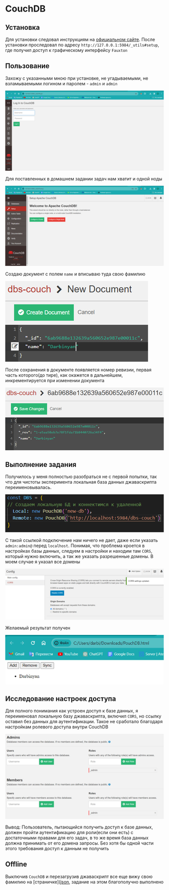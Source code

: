 # CouchDB

## Установка

Для установки следовал инструкциям на [официальном сайте](https://docs.couchdb.org/en/stable/install/windows.html).
После установки проследовал по адресу `http://127.0.0.1:5984/_utils#setup`, где получил доступ к графическому интерфейсу `Fauxton`

## Пользование

Захожу с указанными мною при установке, не угадываемыми, не взламываемыми логином и паролем - `admin` и `admin`

![alt image](https://github.com/tdarbinyan/sbertech-dbs/blob/main/homework3/images/image1.png?raw=true)

Для поставленных в домашнем задании задач нам хватит и одной ноды

![alt image](https://github.com/tdarbinyan/sbertech-dbs/blob/main/homework3/images/image2.png?raw=true)

Создаю документ с полем `name` и вписываю туда свою фамилию

![alt image](https://github.com/tdarbinyan/sbertech-dbs/blob/main/homework3/images/image3.png?raw=true)

После сохранения в документе появляется номер ревизии, первая часть которого(до тире), как окажется в дальнейшем, инкрементируется при изменении документа

![alt image](https://github.com/tdarbinyan/sbertech-dbs/blob/main/homework3/images/image4.png?raw=true)

## Выполнение задания

Получилось у меня полностью разобраться не с первой попытки, так что для чистоты эксперимента локальная база данных джаваскрипта переименовывалась.

![alt image](https://github.com/tdarbinyan/sbertech-dbs/blob/main/homework3/images/image5.png?raw=true)

С такой ссылкой подключение нам ничего не дает, даже если указать `admin:admin@` перед `localhost`.
Понимая, что проблема кроется в настройках базы данных, следуем в настройки и находим там `CORS`, который нужно включить, а так же указать разрешенные домены. В моем случае я указал все домены

![alt image](https://github.com/tdarbinyan/sbertech-dbs/blob/main/homework3/images/image6.png?raw=true)

Желаемый результат получен

![alt image](https://github.com/tdarbinyan/sbertech-dbs/blob/main/homework3/images/image7.png?raw=true)

## Исследование настроек доступа

Для полного понимания как устроен доступ к базе данных, я переименовал локальную базу джаваскрипта, включил `CORS`, но ссылку оставил без данных для аутентификации. Такое не сработало благодаря настройкам ролевого доступа внутри CouchDB

![alt image](https://github.com/tdarbinyan/sbertech-dbs/blob/main/homework3/images/image8.png?raw=true)

Вывод: Пользователь, пытающийся получить доступ к базе данных, должен пройти аутентификацию для роли(если они есть) с достаточными правами для его задач, в то же время база данных должна принимать от его домена запросы. Без хотя бы одной части этого требования доступ к данным не получить

## Offline

Выключив `CouchDB` и перезагрузив джаваскрипт все еще вижу свою фамилию на [страничке]([json](https://github.com/tdarbinyan/sbertech-dbs/blob/main/homework3/files/PouchDB.html), задание на этом благополучно выполнено



